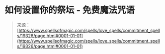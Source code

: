 <!--yml

category: 未分类

date: 2024-06-12 19:01:12

-->

# 如何设置你的祭坛 - 免费魔法咒语

> 来源：[https://www.spellsofmagic.com/spells/love_spells/commitment_spells/19326/page.html#0001-01-01](https://www.spellsofmagic.com/spells/love_spells/commitment_spells/19326/page.html#0001-01-01)
